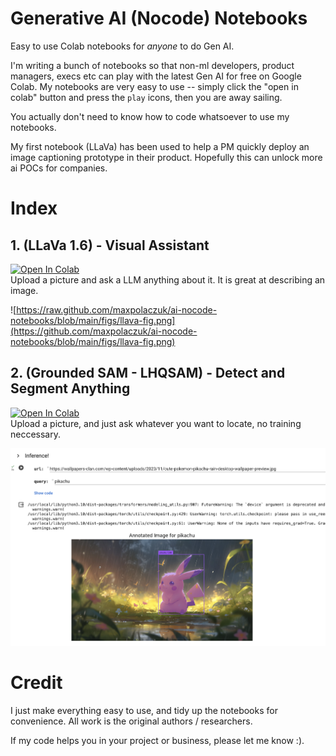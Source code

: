 # Generative AI (Nocode) Notebooks
Easy to use Colab notebooks for _anyone_ to do Gen AI.

I'm writing a bunch of notebooks so that non-ml developers, product managers, execs etc can play with the latest Gen AI for free on Google Colab. 
My notebooks are very easy to use -- simply click the "open in colab" button and press the `play` icons, then you are away sailing. 

You actually don't need to know how to code whatsoever to use my notebooks.

My first notebook (LLaVa) has been used to help a PM quickly deploy an image captioning prototype in their product. Hopefully this can unlock more ai POCs for companies.

# Index

## 1. (LLaVa 1.6) - Visual Assistant
<a target="_blank" href="https://colab.research.google.com/github/maxpolaczuk/ai-nocode-notebooks/blob/main/notebooks/01_llava16.ipynb">
  <img src="https://colab.research.google.com/assets/colab-badge.svg" alt="Open In Colab"/>
</a><br/>Upload a picture and ask a LLM anything about it. It is great at describing an image.

![https://raw.github.com/maxpolaczuk/ai-nocode-notebooks/blob/main/figs/llava-fig.png](https://github.com/maxpolaczuk/ai-nocode-notebooks/blob/main/figs/llava-fig.png)

## 2. (Grounded SAM - LHQSAM) - Detect and Segment Anything
<a target="_blank" href="https://colab.research.google.com/github/maxpolaczuk/ai-nocode-notebooks/blob/main/notebooks/02_grounded_sam.ipynb">
  <img src="https://colab.research.google.com/assets/colab-badge.svg" alt="Open In Colab"/>
</a><br/>Upload a picture, and just ask whatever you want to locate, no training neccessary.

![SAM](https://github.com/maxpolaczuk/ai-nocode-notebooks/blob/main/figs/gr-sam.png)

# Credit
I just make everything easy to use, and tidy up the notebooks for convenience. All work is the original authors / researchers.

If my code helps you in your project or business, please let me know :).  

